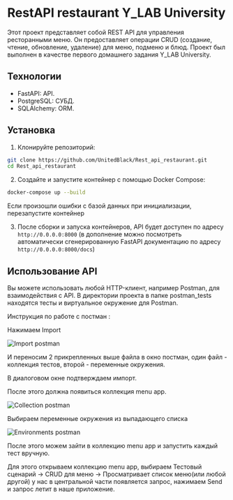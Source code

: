 # RestAPI restaurant Y_LAB University

Этот проект представляет собой REST API для управления ресторанными меню. Он предоставляет операции CRUD (создание, чтение, обновление, удаление) для меню, подменю и блюд. Проект был выполнен в качестве первого домашнего задания Y_LAB University.

## Технологии

- FastAPI: API.
- PostgreSQL: СУБД.
- SQLAlchemy: ORM.

## Установка

1. Клонируйте репозиторий:
```bash
git clone https://github.com/UnitedBlack/Rest_api_restaurant.git
cd Rest_api_restaurant
```
    

2. Создайте и запустите контейнер с помощью Docker Compose:
```bash
docker-compose up --build
```
Если произошли ошибки с базой данных при инициализации, перезапустите контейнер

3. После сборки и запуска контейнеров, API будет доступен по адресу `http://0.0.0.0:8000` (в дополнение можно посмотреть автоматически сгенерированную FastAPI документацию по адресу `http://0.0.0.0:8000/docs`)

## Использование API

Вы можете использовать любой HTTP-клиент, например Postman, для взаимодействия с API.
В директории проекта в папке postman_tests находятся тесты и виртуальное окружение для Postman.

Инструкция по работе с постман :

Нажимаем Import

![Import postman](https://i.imgur.com/GPA6fOZ.png)

И переносим 2 прикрепленных выше файла в окно постман, один файл - коллекция тестов, второй - переменные окружения.

В диалоговом окне подтверждаем импорт.

После этого должна появиться коллекция menu app.

![Collection postman](https://i.imgur.com/9bsvZnS.png)

Выбираем переменные окружения из выпадающего списка

![Environments postman](https://i.imgur.com/e7iL7M2.png)

После этого можем зайти в коллекцию menu app и запустить каждый тест вручную.

Для этого открываем коллекцию menu app, выбираем Тестовый сценарий -> CRUD для меню -> Просматривает список меню(или любой другой) у нас в центральной части появляется запрос, нажимаем Send и запрос летит в наше приложение.

